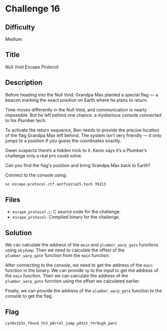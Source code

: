 # Challenge 16

## Difficulty

Medium

## Title

Null Void Escape Protocol

## Description

Before heading into the Null Void, Grandpa Max planted a special flag — a beacon marking the exact position on Earth where he plans to return.

Time moves differently in the Null Void, and communication is nearly impossible. But he left behind one chance: a mysterious console connected to his Plumber tech.

To activate the return sequence, Ben needs to provide the precise location of the flag Grandpa Max left behind. The system isn’t very friendly — it only jumps to a position if you guess the coordinates exactly.

Gwen suspects there’s a hidden trick to it. Kevin says it’s a Plumber’s challenge only a real pro could solve.

Can you find the flag's position and bring Grandpa Max back to Earth?

Connect to the console using:

```bash
nc escape-protocol.ctf.aotfiesta25.tech 39213
```

## Files

- `escape_protocol.c`: C source code for the challenge.
- `escape_protocol`: Compiled binary for the challenge.

## Solution

We can calculate the address of the `main` and `plumber_warp_gate` functions using `objdump`. Then we need to calculate the offset of the `plumber_warp_gate` function from the `main` function.

After connecting to the console, we need to get the address of the `main` function in the binary. We can provide `%p` to the input to get the address of the `main` function. Then we can calculate the address of the `plumber_warp_gate` function using the offset we calculated earlier.

Finally, we can provide the address of the `plumber_warp_gate` function to the console to get the flag.

## Flag

```text
cyn0x{b3n_f0und_th3_p0rt4l_jump_p01nt_thr0ugh_pwn}
```
